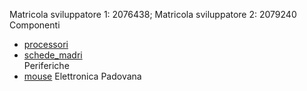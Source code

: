 Matricola sviluppatore 1: 2076438; Matricola sviluppatore 2: 2079240  
Componenti
- [processori](./componenti/processori.md)
- [schede_madri](./componenti/schede_madri.md)  
Periferiche  
- [mouse](./periferiche/mouse.md)
Elettronica Padovana
